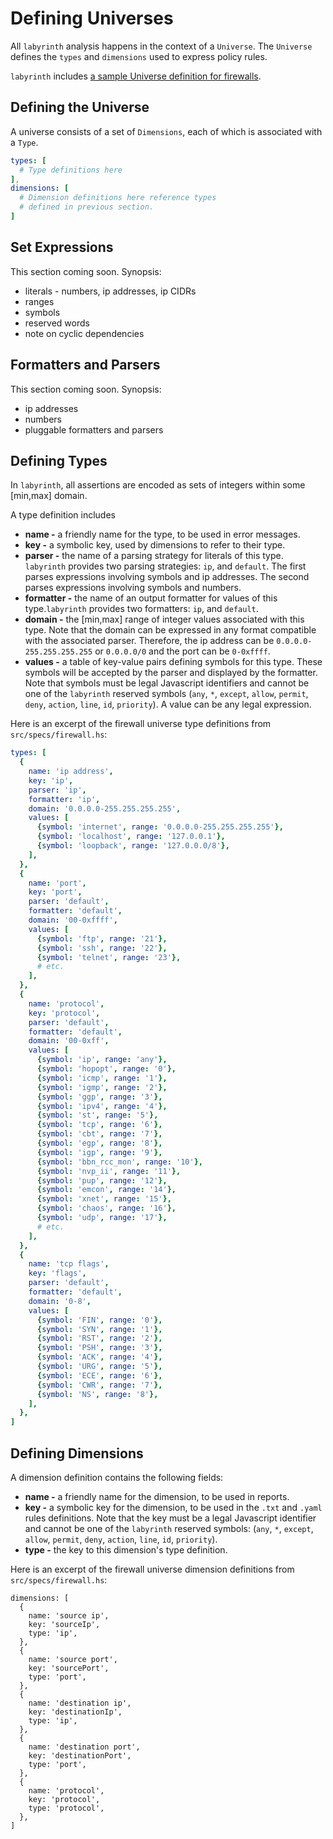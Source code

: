 # Defining Universes

All `labyrinth` analysis happens in the context of a `Universe`. The `Universe` defines the `types` and `dimensions` used to express policy rules.

`labyrinth` includes [a sample Universe definition for firewalls](../src/spec/../../../../build/src/specs/firewall.js). 

## Defining the Universe

A universe consists of a set of `Dimensions`, each of which is associated with a `Type`.

~~~yaml
types: [
  # Type definitions here
],
dimensions: [
  # Dimension definitions here reference types
  # defined in previous section.
]
~~~

## Set Expressions
This section coming soon. Synopsis:
* literals - numbers, ip addresses, ip CIDRs
* ranges
* symbols
* reserved words
* note on cyclic dependencies

## Formatters and Parsers
This section coming soon. Synopsis:
* ip addresses
* numbers
* pluggable formatters and parsers

## Defining Types

In `labyrinth`, all assertions are encoded as sets of integers within some [min,max] domain.

A type definition includes
* **name -** a friendly name for the type, to be used in error messages.
* **key -** a symbolic key, used by dimensions to refer to their type.
* **parser -** the name of a parsing strategy for literals of this type. `labyrinth` provides two parsing strategies: `ip`, and `default`. The first parses expressions involving symbols and ip addresses. The second parses expressions involving symbols and numbers. 
* **formatter -** the name of an output formatter for values of this type.`labyrinth` provides two formatters: `ip`, and `default`.
* **domain -** the [min,max] range of integer values associated with this type. Note that the domain can be expressed in any format compatible with the associated parser. Therefore, the ip address can be `0.0.0.0-255.255.255.255` or `0.0.0.0/0` and the port can be `0-0xffff`.
* **values -** a table of key-value pairs defining symbols for this type. These symbols will be accepted by the parser and displayed by the formatter. Note that symbols must be legal Javascript identifiers and cannot be one of the `labyrinth` reserved symbols (`any`, `*`, `except`, `allow`, `permit`, `deny`, `action`, `line`, `id`, `priority`). A value can be any legal expression.

Here is an excerpt of the firewall universe type definitions from `src/specs/firewall.hs`:
~~~yaml
types: [
  {
    name: 'ip address',
    key: 'ip',
    parser: 'ip',
    formatter: 'ip',
    domain: '0.0.0.0-255.255.255.255',
    values: [
      {symbol: 'internet', range: '0.0.0.0-255.255.255.255'},
      {symbol: 'localhost', range: '127.0.0.1'},
      {symbol: 'loopback', range: '127.0.0.0/8'},
    ],
  },
  {
    name: 'port',
    key: 'port',
    parser: 'default',
    formatter: 'default',
    domain: '00-0xffff',
    values: [
      {symbol: 'ftp', range: '21'},
      {symbol: 'ssh', range: '22'},
      {symbol: 'telnet', range: '23'},
      # etc.
    ],
  },
  {
    name: 'protocol',
    key: 'protocol',
    parser: 'default',
    formatter: 'default',
    domain: '00-0xff',
    values: [
      {symbol: 'ip', range: 'any'},
      {symbol: 'hopopt', range: '0'},
      {symbol: 'icmp', range: '1'},
      {symbol: 'igmp', range: '2'},
      {symbol: 'ggp', range: '3'},
      {symbol: 'ipv4', range: '4'},
      {symbol: 'st', range: '5'},
      {symbol: 'tcp', range: '6'},
      {symbol: 'cbt', range: '7'},
      {symbol: 'egp', range: '8'},
      {symbol: 'igp', range: '9'},
      {symbol: 'bbn_rcc_mon', range: '10'},
      {symbol: 'nvp_ii', range: '11'},
      {symbol: 'pup', range: '12'},
      {symbol: 'emcon', range: '14'},
      {symbol: 'xnet', range: '15'},
      {symbol: 'chaos', range: '16'},
      {symbol: 'udp', range: '17'},
      # etc.
    ],
  },
  {
    name: 'tcp flags',
    key: 'flags',
    parser: 'default',
    formatter: 'default',
    domain: '0-8',
    values: [
      {symbol: 'FIN', range: '0'},
      {symbol: 'SYN', range: '1'},
      {symbol: 'RST', range: '2'},
      {symbol: 'PSH', range: '3'},
      {symbol: 'ACK', range: '4'},
      {symbol: 'URG', range: '5'},
      {symbol: 'ECE', range: '6'},
      {symbol: 'CWR', range: '7'},
      {symbol: 'NS', range: '8'},
    ],
  },
]
~~~

## Defining Dimensions

A dimension definition contains the following fields:
* **name -** a friendly name for the dimension, to be used in reports.
* **key -** a symbolic key for the dimension, to be used in the `.txt` and `.yaml` rules definitions. Note that the key must be a legal Javascript identifier and cannot be one of the `labyrinth` reserved symbols: (`any`, `*`, `except`, `allow`, `permit`, `deny`, `action`, `line`, `id`, `priority`).
* **type -** the key to this dimension's type definition.

Here is an excerpt of the firewall universe dimension definitions from `src/specs/firewall.hs`:

~~~
dimensions: [
  {
    name: 'source ip',
    key: 'sourceIp',
    type: 'ip',
  },
  {
    name: 'source port',
    key: 'sourcePort',
    type: 'port',
  },
  {
    name: 'destination ip',
    key: 'destinationIp',
    type: 'ip',
  },
  {
    name: 'destination port',
    key: 'destinationPort',
    type: 'port',
  },
  {
    name: 'protocol',
    key: 'protocol',
    type: 'protocol',
  },
]
~~~
